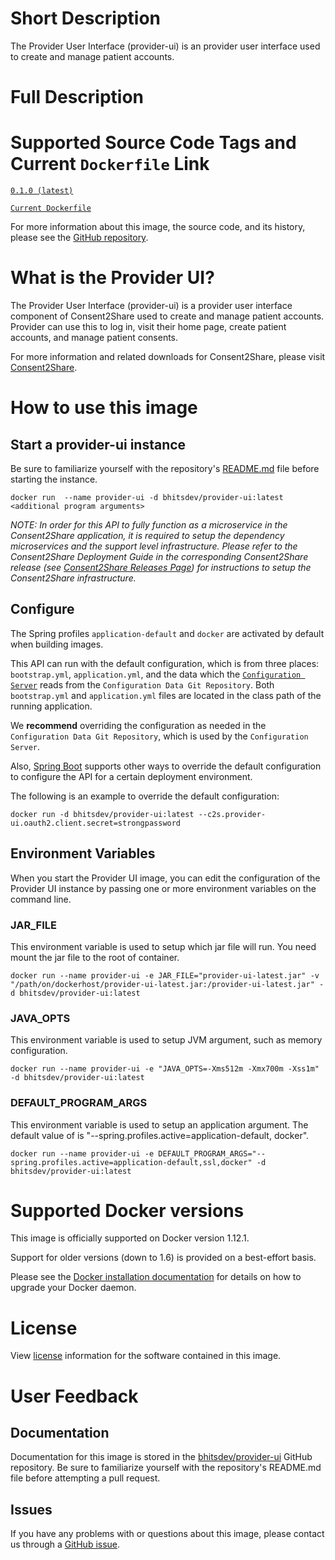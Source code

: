 # Short Description
The Provider User Interface (provider-ui) is an provider user interface used to create and manage patient accounts.

# Full Description

# Supported Source Code Tags and Current `Dockerfile` Link

[`0.1.0 (latest)`](https://github.com/bhits-dev/provider-ui/releases/tag/0.1.0)

[`Current Dockerfile`](https://github.com/bhits-dev/provider-ui/blob/master/server/src/main/docker/Dockerfile)

For more information about this image, the source code, and its history, please see the [GitHub repository](https://github.com/bhits-dev/provider-ui).

# What is the Provider UI?

The Provider User Interface (provider-ui) is a provider user interface component of Consent2Share used to create and manage patient accounts. Provider can use this to log in, visit their home page, create patient accounts, and manage patient consents.

For more information and related downloads for Consent2Share, please visit [Consent2Share](https://bhits.github.io/consent2share/).

# How to use this image

## Start a provider-ui instance

Be sure to familiarize yourself with the repository's [README.md](https://github.com/bhits-dev/provider-ui) file before starting the instance.

`docker run  --name provider-ui -d bhitsdev/provider-ui:latest <additional program arguments>`

*NOTE: In order for this API to fully function as a microservice in the Consent2Share application, it is required to setup the dependency microservices and the support level infrastructure. Please refer to the Consent2Share Deployment Guide in the corresponding Consent2Share release (see [Consent2Share Releases Page](https://github.com/bhits-dev/consent2share/releases)) for instructions to setup the Consent2Share infrastructure.*

## Configure

The Spring profiles `application-default` and `docker` are activated by default when building images.

This API can run with the default configuration, which is from three places: `bootstrap.yml`, `application.yml`, and the data which the [`Configuration Server`](https://github.com/bhits-dev/config-server) reads from the `Configuration Data Git Repository`. Both `bootstrap.yml` and `application.yml` files are located in the class path of the running application.

We **recommend** overriding the configuration as needed in the `Configuration Data Git Repository`, which is used by the `Configuration Server`.

Also, [Spring Boot](https://projects.spring.io/spring-boot/) supports other ways to override the default configuration to configure the API for a certain deployment environment. 

The following is an example to override the default configuration:

`docker run -d bhitsdev/provider-ui:latest --c2s.provider-ui.oauth2.client.secret=strongpassword`

## Environment Variables

When you start the Provider UI image, you can edit the configuration of the Provider UI instance by passing one or more environment variables on the command line. 

### JAR_FILE
This environment variable is used to setup which jar file will run. You need mount the jar file to the root of container.

`docker run --name provider-ui -e JAR_FILE="provider-ui-latest.jar" -v "/path/on/dockerhost/provider-ui-latest.jar:/provider-ui-latest.jar" -d bhitsdev/provider-ui:latest`

### JAVA_OPTS 
This environment variable is used to setup JVM argument, such as memory configuration.

`docker run --name provider-ui -e "JAVA_OPTS=-Xms512m -Xmx700m -Xss1m" -d bhitsdev/provider-ui:latest`

### DEFAULT_PROGRAM_ARGS 

This environment variable is used to setup an application argument. The default value of is "--spring.profiles.active=application-default, docker".

`docker run --name provider-ui -e DEFAULT_PROGRAM_ARGS="--spring.profiles.active=application-default,ssl,docker" -d bhitsdev/provider-ui:latest`

# Supported Docker versions
This image is officially supported on Docker version 1.12.1.

Support for older versions (down to 1.6) is provided on a best-effort basis.

Please see the [Docker installation documentation](https://docs.docker.com/engine/installation/) for details on how to upgrade your Docker daemon.

# License
View [license](https://github.com/bhits-dev/provider-ui/blob/master/LICENSE) information for the software contained in this image.

# User Feedback

## Documentation 
Documentation for this image is stored in the [bhitsdev/provider-ui](https://github.com/bhits-dev/provider-ui) GitHub repository. Be sure to familiarize yourself with the repository's README.md file before attempting a pull request.

## Issues

If you have any problems with or questions about this image, please contact us through a [GitHub issue](https://github.com/bhits-dev/provider-ui/issues).